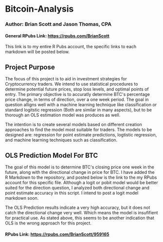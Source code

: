 # Bitcoin-Analysis
### Author: Brian Scott and Jason Thomas, CPA

#### General RPubs Link: https://rpubs.com/BrianScott
This link is to my entire R Pubs account, the specific links to each markdown will be posted below.

## Project Purpose

The focus of this project is to aid in investment strategies for Cryptocurrency traders. We intend to use statistical procedures to determine potential future prices, stop loss levels, and optimal points of entry. The primary objective is to accuratly determine BTC's percentage price change, in terms of direction, over a one week period. The goal in question alligns well with  a machine learning technique like classification or standard logitstic regression (Both are similar in many aspects), but to be thorough an OLS estimation model was produces as well. 

The intention is to create several models based on different creation approaches to find the model most suitable for traders. The models to be designed are: regression for point estimate predictions, logtistic regression, and machine learning techniques such as classification. 

## OLS Prediction Model For BTC
The goal of this model is to determine BTC's closing price one week in the future, along with the directional change in price for BTC. I have added the R Markdown to the repository, and posted below is the link to the my RPubs account for this specific file. Although a logit or pobit model would be better suited for the direction question, I analyzed both directional change and point estimate accuracy in this script. I intend to post a logit model markdown soon.

The OLS Prediction results indicate a very high accuracy, but it does not catch the directional change very well. Which means the model is insufifient for practical use. As stated above, this seems to be another indication that OLS is the wrong approach for this project.


#### RPubs Link: https://rpubs.com/BrianScott/959165
